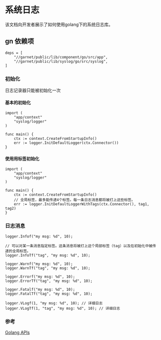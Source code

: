 <!-- # Syslog

This document explains how to use golang syslogger library. -->
# 系统日志
该文档向开发者展示了如何使用golang下的系统日志库。


<!--## gn dependency-->
## gn 依赖项

```
deps = [
    "//garnet/public/lib/component/go/src/app",
    "//garnet/public/lib/syslog/go/src/syslog",
]
```

<!-- ### Initialization
Logger can only be initialized once. -->

### 初始化
日志记录器只能被初始化一次

<!-- #### Basic initialization -->
#### 基本的初始化

```golang
import (
    "app/context"
    "syslog/logger"
)

func main() {
    ctx := context.CreateFromStartupInfo()
    err := logger.InitDefaultLogger(ctx.Connector())
}
```

<!-- #### Initialization with tags

```golang
import (
    "app/context"
    "syslog/logger"
)

func main() {
    ctx := context.CreateFromStartupInfo()
    // Global tags, max 4 tags can be passed. Every log message would be tagged using these.
    err := logger.InitDefaultLoggerWithTags(ctx.Connector(), tag1, tag2)
}
``` -->

#### 使用用标签初始化

```golang
import (
    "app/context"
    "syslog/logger"
)

func main() {
    ctx := context.CreateFromStartupInfo()
    // 全局标签，最多能传递4个标签。每一条日志消息都将被打上这些标签。
    err := logger.InitDefaultLoggerWithTags(ctx.Connector(), tag1, tag2)
}
```

<!-- ### Log messages
```golang
logger.Infof("my msg: %d", 10);

// Allow message specific tagging. This message is going to be tagged with
// this local tag and any global tag passed during initialization.
logger.InfoTf("tag", "my msg: %d", 10);

logger.Warnf("my msg: %d", 10);
logger.WarnTf("tag", "my msg: %d", 10);

logger.Errorf("my msg: %d", 10);
logger.ErrorTf("tag", "my msg: %d", 10);

logger.Fatalf("my msg: %d", 10);
logger.FatalTf("tag", "my msg: %d", 10);

logger.VLogf(1, "my msg: %d", 10); // verbose logs
logger.VLogTf(1, "tag", "my msg: %d", 10); // verbose logs
``` -->

### 日志消息
```golang
logger.Infof("my msg: %d", 10);

// 可以对某一条消息指定标签。这条消息将被打上这个局部标签（tag）以及在初始化中被传递的全局标签。
logger.InfoTf("tag", "my msg: %d", 10);

logger.Warnf("my msg: %d", 10);
logger.WarnTf("tag", "my msg: %d", 10);

logger.Errorf("my msg: %d", 10);
logger.ErrorTf("tag", "my msg: %d", 10);

logger.Fatalf("my msg: %d", 10);
logger.FatalTf("tag", "my msg: %d", 10);

logger.VLogf(1, "my msg: %d", 10); // 详细日志
logger.VLogTf(1, "tag", "my msg: %d", 10); // 详细日志
```

<!-- ### Reference -->
### 参考
[Golang APIs](https://fuchsia.googlesource.com/garnet/+/master/public/lib/syslog/go/src/syslog/logger/logger.go)
